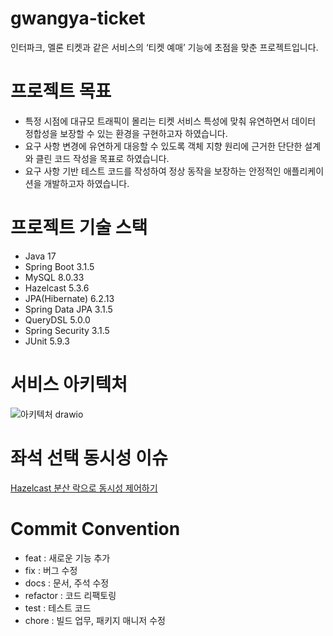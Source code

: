 # gwangya-ticket
인터파크, 멜론 티켓과 같은 서비스의 ‘티켓 예매’ 기능에 초점을 맞춘 프로젝트입니다.

# 프로젝트 목표
- 특정 시점에 대규모 트래픽이 몰리는 티켓 서비스 특성에 맞춰 유연하면서 데이터 정합성을 보장할 수 있는 환경을 구현하고자 하였습니다.  
- 요구 사항 변경에 유연하게 대응할 수 있도록 객체 지향 원리에 근거한 단단한 설계와 클린 코드 작성을 목표로 하였습니다.
- 요구 사항 기반 테스트 코드를 작성하여 정상 동작을 보장하는 안정적인 애플리케이션을 개발하고자 하였습니다.

# 프로젝트 기술 스택
- Java 17
- Spring Boot 3.1.5
- MySQL 8.0.33
- Hazelcast 5.3.6
- JPA(Hibernate) 6.2.13
- Spring Data JPA 3.1.5
- QueryDSL 5.0.0
- Spring Security 3.1.5
- JUnit 5.9.3

# 서비스 아키텍처
![아키텍처 drawio](https://github.com/f-lab-edu/gwangya-ticket/assets/43931448/3e853214-6ddb-483a-a945-e2ede88e2f42)


# 좌석 선택 동시성 이슈
[Hazelcast 분산 락으로 동시성 제어하기](https://velog.io/@lshlovejys/%ED%8B%B0%EC%BC%93-%EC%98%88%EB%A7%A4-%EB%B6%84%EC%82%B0-%EB%9D%BD%EC%9C%BC%EB%A1%9C-%EB%8F%99%EC%8B%9C%EC%84%B1-%EC%A0%9C%EC%96%B4%ED%95%98%EA%B8%B0)

# Commit Convention
- feat : 새로운 기능 추가
- fix : 버그 수정
- docs : 문서, 주석 수정
- refactor : 코드 리팩토링
- test : 테스트 코드
- chore : 빌드 업무, 패키지 매니저 수정
